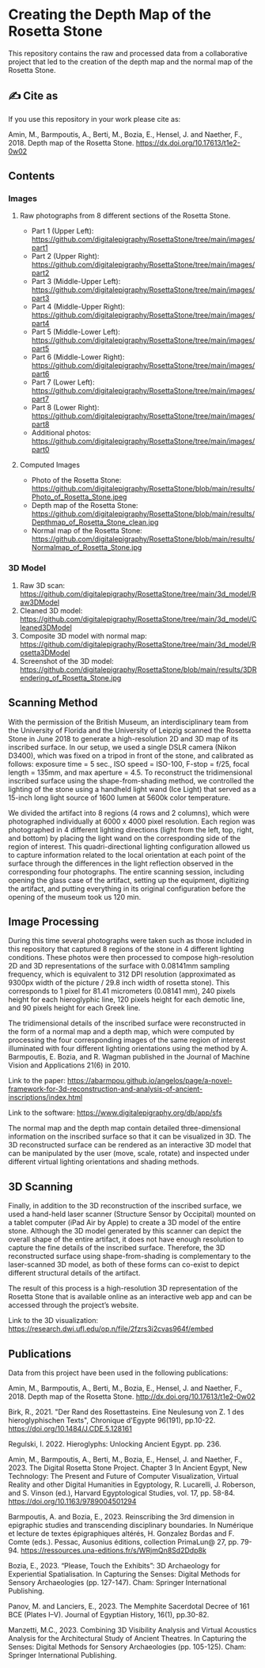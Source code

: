 # Creating the Depth Map of the Rosetta Stone

This repository contains the raw and processed data from a collaborative project that led to the creation of the depth map and the normal map of the Rosetta Stone.

## ✍ Cite as

If you use this repository in your work please cite as:

Amin, M., Barmpoutis, A., Berti, M., Bozia, E., Hensel, J. and Naether, F., 2018. Depth map of the Rosetta Stone. https://dx.doi.org/10.17613/t1e2-0w02

## Contents

### Images

1. Raw photographs from 8 different sections of the Rosetta Stone.

   - Part 1 (Upper Left): https://github.com/digitalepigraphy/RosettaStone/tree/main/images/part1
   - Part 2 (Upper Right): https://github.com/digitalepigraphy/RosettaStone/tree/main/images/part2
   - Part 3 (Middle-Upper Left): https://github.com/digitalepigraphy/RosettaStone/tree/main/images/part3
   - Part 4 (Middle-Upper Right): https://github.com/digitalepigraphy/RosettaStone/tree/main/images/part4
   - Part 5 (Middle-Lower Left): https://github.com/digitalepigraphy/RosettaStone/tree/main/images/part5
   - Part 6 (Middle-Lower Right): https://github.com/digitalepigraphy/RosettaStone/tree/main/images/part6
   - Part 7 (Lower Left): https://github.com/digitalepigraphy/RosettaStone/tree/main/images/part7
   - Part 8 (Lower Right): https://github.com/digitalepigraphy/RosettaStone/tree/main/images/part8
   - Additional photos: https://github.com/digitalepigraphy/RosettaStone/tree/main/images/part0

2. Computed Images

   - Photo of the Rosetta Stone: https://github.com/digitalepigraphy/RosettaStone/blob/main/results/Photo_of_Rosetta_Stone.jpeg
   - Depth map of the Rosetta Stone: https://github.com/digitalepigraphy/RosettaStone/blob/main/results/Depthmap_of_Rosetta_Stone_clean.jpg
   - Normal map of the Rosetta Stone: https://github.com/digitalepigraphy/RosettaStone/blob/main/results/Normalmap_of_Rosetta_Stone.jpg

### 3D Model

1. Raw 3D scan: https://github.com/digitalepigraphy/RosettaStone/tree/main/3d_model/Raw3DModel
2. Cleaned 3D model: https://github.com/digitalepigraphy/RosettaStone/tree/main/3d_model/Cleaned3DModel
3. Composite 3D model with normal map: https://github.com/digitalepigraphy/RosettaStone/tree/main/3d_model/Rosetta3DModel
4. Screenshot of the 3D model: https://github.com/digitalepigraphy/RosettaStone/blob/main/results/3DRendering_of_Rosetta_Stone.jpg

## Scanning Method

With the permission of the British Museum, an interdisciplinary team from the University of Florida and the University of Leipzig scanned the Rosetta Stone in June 2018 to generate a high-resolution 2D and 3D map of its inscribed surface. In our setup, we used a single DSLR camera (Nikon D3400), which was fixed on a tripod in front of the stone, and calibrated as follows: exposure time = 5 sec., ISO speed = ISO-100, F-stop = f/25, focal length = 135mm, and max aperture = 4.5. To reconstruct the tridimensional inscribed surface using the shape-from-shading method, we controlled the lighting of the stone using a handheld light wand (Ice Light) that served as a 15-inch long light source of 1600 lumen at 5600k color temperature.

We divided the artifact into 8 regions (4 rows and 2 columns), which were photographed individually at 6000 x 4000 pixel resolution. Each region was photographed in 4 different lighting directions (light from the left, top, right, and bottom) by placing the light wand on the corresponding side of the region of interest. This quadri-directional lighting configuration allowed us to capture information related to the local orientation at each point of the surface through the differences in the light reflection observed in the corresponding four photographs. The entire scanning session, including opening the glass case of the artifact, setting up the equipment, digitizing the artifact, and putting everything in its original configuration before the opening of the museum took us 120 min.

## Image Processing

During this time several photographs were taken such as those included in this repository that captured 8 regions of the stone in 4 different lighting conditions. These photos were then processed to compose high-resolution 2D and 3D representations of the surface with 0.08141mm sampling frequency, which is equivalent to 312 DPI resolution (approximated as 9300px width of the picture / 29.8 inch width of rosetta stone). This corresponds to 1 pixel for 81.41 micrometers (0.08141 mm), 240 pixels height for each hieroglyphic line, 120 pixels height for each demotic line, and 90 pixels height for each Greek line.

The tridimensional details of the inscribed surface were reconstructed in the form of a normal map and a depth map, which were computed by processing the four corresponding images of the same region of interest illuminated with four different lighting orientations using the method by A. Barmpoutis, E. Bozia, and R. Wagman published in the Journal of Machine Vision and Applications 21(6) in 2010. 

Link to the paper: https://abarmpou.github.io/angelos/page/a-novel-framework-for-3d-reconstruction-and-analysis-of-ancient-inscriptions/index.html

Link to the software: https://www.digitalepigraphy.org/db/app/sfs

The normal map and the depth map contain detailed three-dimensional information on the inscribed surface so that it can be visualized in 3D. The 3D reconstructed surface can be rendered as an interactive 3D model that can be manipulated by the user (move, scale, rotate) and inspected under different virtual lighting orientations and shading methods.

## 3D Scanning

Finally, in addition to the 3D reconstruction of the inscribed surface, we used a hand-held laser scanner (Structure Sensor by Occipital) mounted on a tablet computer (iPad Air by Apple) to create a 3D model of the entire stone. Although the 3D model generated by this scanner can depict the overall shape of the entire artifact, it does not have enough resolution to capture the fine details of the inscribed surface. Therefore, the 3D reconstructed surface using shape-from-shading is complementary to the laser-scanned 3D model, as both of these forms can co-exist to depict different structural details of the artifact.

The result of this process is a high-resolution 3D representation of the Rosetta Stone that is available online as an interactive web app and can be accessed through the project’s website.

Link to the 3D visualization: https://research.dwi.ufl.edu/op.n/file/2fzrs3i2cvas964f/embed

## Publications

Data from this project have been used in the following publications:

Amin, M., Barmpoutis, A., Berti, M., Bozia, E., Hensel, J. and Naether, F., 2018. Depth map of the Rosetta Stone. http://dx.doi.org/10.17613/t1e2-0w02

Birk, R., 2021. "Der Rand des Rosettasteins. Eine Neulesung von Z. 1 des hieroglyphischen Texts", Chronique d'Egypte 96(191), pp.10-22. https://doi.org/10.1484/J.CDE.5.128161

Regulski, I. 2022. Hieroglyphs: Unlocking Ancient Egypt. pp. 236.

Amin, M., Barmpoutis, A., Berti, M., Bozia, E., Hensel, J. and Naether, F., 2023. The Digital Rosetta Stone Project. Chapter 3 In Ancient Egypt, New Technology: The Present and Future of Computer Visualization, Virtual Reality and other Digital Humanities in Egyptology, R. Lucarelli, J. Roberson, and S. Vinson (ed.), Harvard Egyptological Studies, vol. 17, pp. 58-84. https://doi.org/10.1163/9789004501294

Barmpoutis, A. and Bozia, E., 2023. Reinscribing the 3rd dimension in epigraphic studies and transcending disciplinary boundaries. In Numérique et lecture de textes épigraphiques altérés, H. Gonzalez Bordas and F. Comte (eds.). Pessac, Ausonius éditions, collection PrimaLun@ 27, pp. 79-94. https://ressources.una-editions.fr/s/WRjmQn8Sd2Ddp8k

Bozia, E., 2023. “Please, Touch the Exhibits”: 3D Archaeology for Experiential Spatialisation. In Capturing the Senses: Digital Methods for Sensory Archaeologies (pp. 127-147). Cham: Springer International Publishing.

Panov, M. and Lanciers, E., 2023. The Memphite Sacerdotal Decree of 161 BCE (Plates I–V). Journal of Egyptian History, 16(1), pp.30-82.

Manzetti, M.C., 2023. Combining 3D Visibility Analysis and Virtual Acoustics Analysis for the Architectural Study of Ancient Theatres. In Capturing the Senses: Digital Methods for Sensory Archaeologies (pp. 105-125). Cham: Springer International Publishing.




